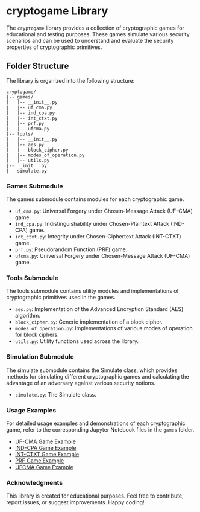 # cryptogame Library

The `cryptogame` library provides a collection of cryptographic games for educational and testing purposes. These games simulate various security scenarios and can be used to understand and evaluate the security properties of cryptographic primitives.

## Folder Structure

The library is organized into the following structure:

```plaintext
cryptogame/
|-- games/
|   |-- __init__.py
|   |-- uf_cma.py
|   |-- ind_cpa.py
|   |-- int_ctxt.py
|   |-- prf.py
|   |-- ufcma.py
|-- tools/
|   |-- __init__.py
|   |-- aes.py
|   |-- block_cipher.py
|   |-- modes_of_operation.py
|   |-- utils.py
|-- __init__.py
|-- simulate.py
```

### Games Submodule

The games submodule contains modules for each cryptographic game.

- `uf_cma.py`: Universal Forgery under Chosen-Message Attack (UF-CMA) game.
- `ind_cpa.py`: Indistinguishability under Chosen-Plaintext Attack (IND-CPA) game.
- `int_ctxt.py`: Integrity under Chosen-Ciphertext Attack (INT-CTXT) game.
- `prf.py`: Pseudorandom Function (PRF) game.
- `ufcma.py`: Universal Forgery under Chosen-Message Attack (UF-CMA) game.

### Tools Submodule

The tools submodule contains utility modules and implementations of cryptographic primitives used in the games.

- `aes.py`: Implementation of the Advanced Encryption Standard (AES) algorithm.
- `block_cipher.py`: Generic implementation of a block cipher.
- `modes_of_operation.py`: Implementations of various modes of operation for block ciphers.
- `utils.py`: Utility functions used across the library.

### Simulation Submodule

The simulate submodule contains the Simulate class, which provides methods for simulating different cryptographic games and calculating the advantage of an adversary against various security notions.

- `simulate.py`: The Simulate class.


### Usage Examples

For detailed usage examples and demonstrations of each cryptographic game, refer to the corresponding Jupyter Notebook files in the `games` folder.

- [UF-CMA Game Example](/uf_cma.ipynb)
- [IND-CPA Game Example](/ind_cpa.ipynb)
- [INT-CTXT Game Example](/int_ctxt.ipynb)
- [PRF Game Example](/prf.ipynb)
- [UFCMA Game Example](/ufcma.ipynb)

### Acknowledgments

This library is created for educational purposes. Feel free to contribute, report issues, or suggest improvements. Happy coding!

